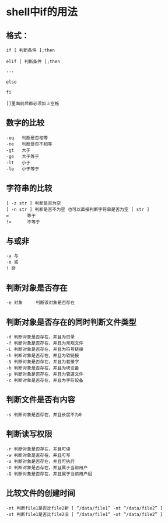# shell中if的用法

## 格式：

```
if [ 判断条件 ];then
	
elif [ 判断条件 ];then

···

else
	
fi

[]里面前后都必须加上空格
```

## 数字的比较

```
-eq   判断是否相等
-ne   判断是否不相等
-gt	  大于
-ge   大于等于
-lt   小于
-le   小于等于
```

## 字符串的比较

```
[ -z str ] 判断是否为空
[ -n str ] 判断是否不为空 也可以直接判断字符串是否为空 [ str ]
=		等于
!=   	不等于
```

## 与或非

```
-a 与
-o 或
! 非
```

## 判断对象是否存在

```
-e 对象     判断该对象是否存在
```

## 判断对象是否存在的同时判断文件类型

```
-d 判断对象是否存在，并且为目录
-f 判断对象是否存在，并且为常规文件
-L 判断对象是否存在，并且为符号链接
-h 判断对象是否存在，并且为软链接
-S 判断对象是否存在，并且为套接字
-b 判断对象是否存在，并且为块设备
-p 判断对象是否存在，并且为管道文件
-c 判断对象是否存在，并且为字符设备
```

## 判断文件是否有内容

```
-s 判断对象是否存在，并且长度不为0
```

## 判断读写权限

```
-r 判断对象是否存在，并且可读
-w 判断对象是否存在，并且可写
-x 判断对象是否存在，并且可执行
-O 判断对象是否存在，并且属于当前用户
-G 判断对象是否存在，并且属于当前用户组
```

## 比较文件的创建时间

```
-nt 判断file1是否比file2新 [ “/data/file1” -nt “/data/file2” ]
-ot 判断file1是否比file2旧 [ “/data/file1” -ot “/data/file2” ]
```

